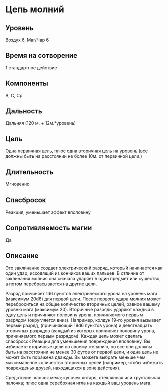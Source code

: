 # Цепь молний

## Уровень
Воздух 6, Маг/Чар 6
## Время на сотворение
1 стандартное действие
## Компоненты
В, С, Ср
## Дальность
Дальняя (120 м. + 12м.*уровень)
## Цель
Одна первичная цель, плюс одна вторичная цель на уровень (все должны быть на расстоянии не более 10м. от первичной цели.)
## Длительность
Мгновенно
## Спасбросок
Реакция, уменьшает эффект вполовину
## Сопротивляемость магии
Да
## Описание
Это заклинание создает электрический разряд, который начинается как один удар, исходящий из кончиков ваших пальцев. В отличие от заклинания молния она сначала ударяет в один предмет или существо, а потом перебрасывается на другие цели.

Разряд причиняет 1d6 пунктов электрического урона на уровень мага (максимум 20d6) для первой цели. После первого удара молния может переброситься на общее количество вторичных целей, равное вашему уровню мага (максимум 20). Вторичные разряды ударяют каждый в одну цель и причиняют половину урона, причиняемого первым разрядом (округляется вниз). Например, колдун 19-го уровня вызывает первый разряд, (причиняющий 19d6 пунктов урона) и девятнадцать вторичных разрядов (каждый из которых причиняет половину урона, причиняемого первым разрядом). Каждая цель может сделать спасбросок Реакции для уменьшения повреждения вполовину. Вы избираете вторичные цели по своему желанию, но все они должны быть на расстоянии не менее 30 футов от первой цели, и одна цель не может быть поражена дважды. Вы можете выбрать меньше чем максимальное количество вторичных целей (например, чтобы избежать поврежденья друзей, находящихся в зоне действия).

Средоточие: клочок меха; кусочек янтаря, стеклянная или хрустальная палочка; плюс одна серебряная игла на каждый ваш уровень мага.